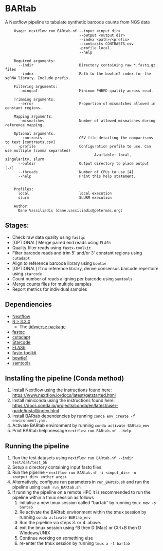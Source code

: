 # BARtab
A Nextflow pipeline to tabulate synthetic barcode counts from NGS data

```
    Usage: nextflow run BARtab.nf --input <input dir> 
                                  --output <output dir> 
                                  --index <path>/<prefix> 
                                  --contrasts CONTRASTS.csv 
                                  -profile local
                                  --help

    Required arguments:
      --indir                     Directory containing raw *.fastq.gz files
      --index                     Path to the bowtie2 index for the sgRNA library. Include prefix.

    Filtering arguments:
      --minqual                   Minimum PHRED quality across read.
    
    Trimming arguments:
      --error                     Proportion of mismatches allowed in constant regions.

    Mapping arguments:
      --mismatches                Number of allowed mismatches during reference mapping.

    Optional arguments:
      --contrasts                 CSV file detailing the comparisons to test [contrasts.csv]
      -profile                    Configuration profile to use. Can use multiple (comma separated)
                                         Available: local, singularity, slurm
      --outdir                    Output directory to place output [./]
      --threads                   Number of CPUs to use [4]
      --help                      Print this help statement.


    Profiles:
      local                       local execution
      slurm                       SLURM execution 

    Author:
      Dane Vassiliadis (dane.vassiliadis@petermac.org)
```
## Stages:
- Check raw data quality using `fastqc`
- [OPTIONAL] Merge paired end reads using `FLASh`
- Quality filter reads using `fastx-toolkit`
- Filter barcode reads and trim 5' and/or 3' constant regions using `cutadapt`
- Align to reference barcode library using `bowtie`
- [OPTIONAL] If no reference library, derive consensus barcode repertoire using `starcode`
- Count number of reads aligning per barcode using `samtools`
- Merge counts files for multiple samples
- Report metrics for individual samples

## Dependiencies
* [Nextflow](https://bitbucket.org/snakemake/snakemake)
* [R > 3.3.0](https://www.r-project.org/)
    * The [tidyverse package](https://www.tidyverse.org/)
* [fastqc](https://www.bioinformatics.babraham.ac.uk/projects/fastqc/)
* [cutadapt](https://cutadapt.readthedocs.io/en/stable/installation.html)
* [Starcode](https://github.com/gui11aume/starcode)
* [FLASh](http://ccb.jhu.edu/software/FLASH/)
* [fastx-toolkit](http://hannonlab.cshl.edu/fastx_toolkit/)
* [bowtie1](http://bowtie-bio.sourceforge.net/index.shtml)
* [samtools](http://www.htslib.org/)

## Installing the pipeline (Conda method)
1. Install Nextflow using the instructions found here: https://www.nextflow.io/docs/latest/getstarted.html
2. Install miniconda using the instructions found here: https://docs.conda.io/projects/conda/en/latest/user-guide/install/index.html 
3. Install BARtab dependencies by running `conda env create -f environment.yaml`
4. Activate BARtab environment by running `conda activate BARtab_env`
5. Print BARtab help message `nextflow run BARtab.nf --help`

## Running the pipeline
1. Run the test datasets using `nextflow run BARtab.nf --indir test/dat/test_SE`
2. Setup a directory containing input fastq files.
3. Run the pipeline - `nextflow run BARtab.nf -i <input_dir> -o <output_dir> <other args>`
4. Alternatively, configure run parameters in `run_BARtab.sh` and run the pipeline using `bash run_BARtab.sh`
5. If running the pipeline on a remote HPC it is recommended to run the pipeline within a tmux session as follows
   1. Initialise a new tmux session called "bartab" by running `tmux new -s bartab`
   2. Re activate the BARtab environment within the tmux session by running `conda activate BARtab_env`
   3. Run the pipeline via steps 3. or 4. above.
   4. exit the tmux session using ^B then D (Mac) or Ctrl+B then D Windows/UNIX
   5. Continue working on something else
   6. re-enter the tmux session by running `tmux a -t bartab`


